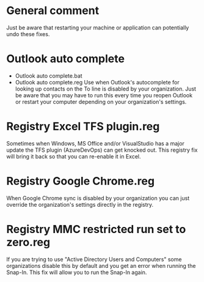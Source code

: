 # General comment
Just be aware that restarting your machine or application can potentially undo these fixes.

# Outlook auto complete
- Outlook auto complete.bat
- Outlook auto complete.reg
Use when Outlook's autocomplete for looking up contacts on the To line is disabled by your organization. Just be aware that you may have to run this every time you reopen Outlook or restart your computer depending on your organization's settings.

# Registry Excel TFS plugin.reg
Sometimes when Windows, MS Office and/or VisualStudio has a major update the TFS plugin (AzureDevOps) can get knocked out. This registry fix will bring it back so that you can re-enable it in Excel.

# Registry Google Chrome.reg
When Google Chrome sync is disabled by your organization you can just override the organization's settings directly in the registry.

# Registry MMC restricted run set to zero.reg
If you are trying to use "Active Directory Users and Computers" some organizations disable this by default and you get an error when running the Snap-In. This fix will allow you to run the Snap-In again.

